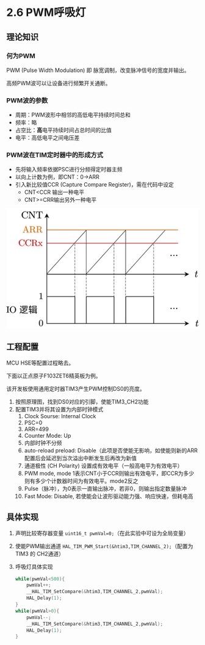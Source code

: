 # 2.6 PWM呼吸灯

## 理论知识

### 何为PWM

PWM (Pulse Width Modulation) 即 脉宽调制，改变脉冲信号的宽度并输出。

高频PWM波可以让设备进行频繁开关通断。

### PWM波的参数

- 周期：PWM波形中相邻的高低电平持续时间总和
- 频率：略
- 占空比：**高**电平持续时间占总时间的比值
- 电平：高低电平之间电压差

### PWM波在TIM定时器中的形成方式

- 先将输入频率依据PSC进行分频得定时器主频
- 以向上计数为例，即CNT：0->ARR
- 引入新比较值CCR (Capture Compare Register)，需在代码中设定
  - CNT<CCR 输出一种电平
  - CNT>=CRR输出另外一种电平

![&medium](./images/PWM&CCR.svg)

## 工程配置

MCU HSE等配置过程略去。

下面以正点原子F103ZET6精英板为例。

该开发板使用通用定时器TIM3产生PWM控制DS0的亮度。

1. 按照原理图，找到DS0对应的引脚，使能TIM3_CH2功能
2. 配置TIM3并将其设置为内部时钟模式
   1. Clock Sourse: Internal Clock
   2. PSC=0
   3. ARR=499
   4. Counter Mode: Up
   5. 内部时钟不分频
   6. auto-reload preload: Disable（此项是否使能无影响，如使能则新的ARR配置后会延迟到当次溢出中断发生后再改为新值
   7. 通道极性 (CH Polarity) 设置成有效电平（一般高电平为有效电平）
   8. PWM mode, mode 1表示CNT小于CCR则输出有效电平，即CCR为多少则有多少个计数器时间为有效电平。mode2反之
   9. Pulse（脉冲），为0表示一直输出脉冲，若非0，则输出指定数量脉冲
   10. Fast Mode: Disable, 若使能会让波形驱动能力强、响应快速，但耗电高

## 具体实现

1. 声明比较寄存器变量 `uint16_t pwmVal=0;`（在此实验中可设为全局变量）

2. 使能PWM输出通道 `HAL_TIM_PWM_Start(&htim3,TIM_CHANNEL_2);`（配置为 TIM3 的 CH2通道）

3. 呼吸灯具体实现

   ```C
   while(pwmVal<500){
       pwmVal++;
       __HAL_TIM_SetCompare(&htim3,TIM_CHANNEL_2,pwmVal);
       HAL_Delay(1);
   }
   while(pwmVal>0){
       pwmVal--;
       __HAL_TIM_SetCompare(&htim3,TIM_CHANNEL_2,pwmVal);
       HAL_Delay(1);
   }
   ```

   